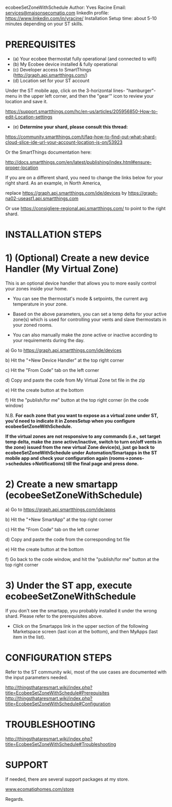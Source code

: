 ecobeeSetZoneWithSchedule
Author: Yves Racine
Email: services@maisonsecomatiq.com
linkedIn profile: https://www.linkedin.com/in/yracine/
Installation Setup time: about 5-10 minutes depending on your ST skills.


PREREQUISITES
=====================

- (a) Your ecobee thermostat fully operational (and connected to wifi)
- (b) My Ecobee device installed & fully operational
- (c) Developer access to SmartThings (http://graph.api.smartthings.com/)
- (d) Location set for your ST account  

Under the ST mobile app, click on the 3-horizontal lines- "hamburger"- menu in the upper left corner, and then the "gear'" icon to review your location and save it.

https://support.smartthings.com/hc/en-us/articles/205956850-How-to-edit-Location-settings

-  (e) <b> Determine your shard, please consult this thread: </b> 


https://community.smartthings.com/t/faq-how-to-find-out-what-shard-cloud-slice-ide-url-your-account-location-is-on/53923

Or the SmartThings documentation here:

http://docs.smartthings.com/en/latest/publishing/index.html#ensure-proper-location

If you are on a different shard, you need to change the links below for your right shard. 
As an example, in North America, 

replace https://graph.api.smartthings.com/ide/devices by https://graph-na02-useast1.api.smartthings.com


Or use  https://consigliere-regional.api.smartthings.com/ to point to the right shard.



INSTALLATION STEPS
=====================


# 1) (Optional) Create a new device Handler (My Virtual Zone)

This is an optional device handler that allows you to more easily control your zones
inside your home. 

- You can see the thermostat's mode & setpoints, the current avg temperature in your zone. 

- Based on the above parameters, you can set a temp delta
for your active zone(s) which is used for controlling your vents and slave thermostats in your zoned rooms. 

- You can also manually make the zone active or inactive according to
your requirements during the day.

a) Go to https://graph.api.smartthings.com/ide/devices

b) Hit the "+New Device Handler" at the top right corner

c) Hit the "From Code" tab on the left corner

d) Copy and paste the code  from My Virtual Zone txt file in the zip 

e) Hit the create button at the bottom

f) Hit the "publish/for me" button at the top right corner (in the code window)

N.B. <b> For each zone that you want to expose as a virtual zone under ST, you'd need to
indicate it in ZonesSetup when you configure ecobeeSetZoneWithSchedule.

If the virtual zones are not responsive to any commands (i.e., set target temp delta, make the zone active/inactive, switch to turn on/off vents in the zone) issued from the new virtual Zone device(s), just go back to ecobeeSetZoneWithSchedule under Automation/Smartapps in the ST mobile app and check your configuration again (rooms->zones->schedules->Notifications) till the final page and press done.</b>


# 2) Create a new smartapp (ecobeeSetZoneWithSchedule)


a) Go to https://graph.api.smartthings.com/ide/apps

b) Hit the "+New SmartApp" at the top right corner

c) Hit the "From Code" tab on the left corner

d) Copy and paste the code  from the corresponding txt file

e) Hit the create button at the bottom


f) Go back to the code window, and hit the "publish/for me" button at the top right corner 


# 3) Under the ST app, execute ecobeeSetZoneWithSchedule

If you don't see the smartapp, you probably installed it under the wrong shard. Please refer to the prerequisites above.

- Click on the Smartapps link in the upper section of the following Marketspace screen (last icon at the bottom), and then MyApps (last item in the list).


CONFIGURATION STEPS
=====================

Refer to the ST community wiki, most of the use cases are documented with the input parameters needed.

http://thingsthataresmart.wiki/index.php?title=EcobeeSetZoneWithSchedule#Prerequisites
http://thingsthataresmart.wiki/index.php?title=EcobeeSetZoneWithSchedule#Configuration

TROUBLESHOOTING
=====================

http://thingsthataresmart.wiki/index.php?title=EcobeeSetZoneWithSchedule#Troubleshooting

SUPPORT
========

If needed, there are several support packages at my store.

www.ecomatiqhomes.com/store

Regards.
